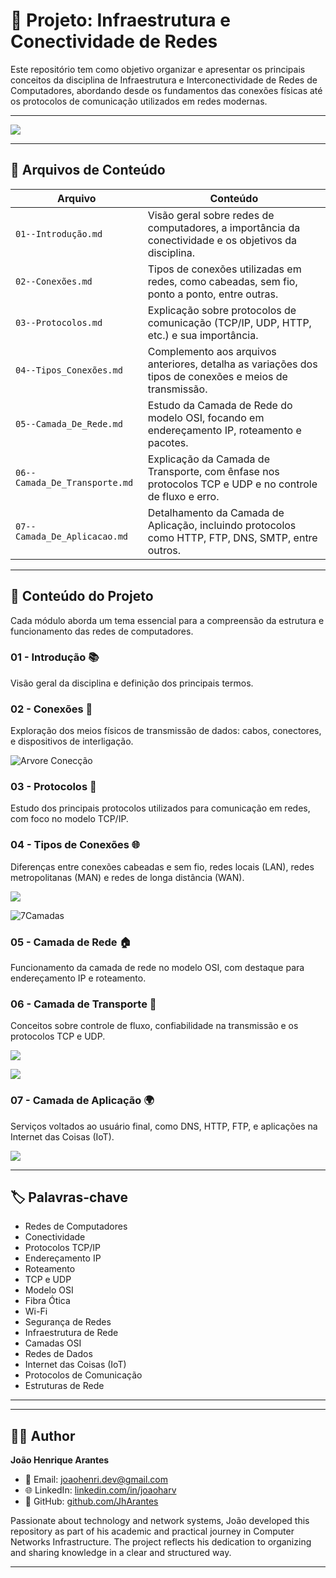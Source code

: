 # 📡 Projeto: Infraestrutura e Conectividade de Redes

Este repositório tem como objetivo organizar e apresentar os principais conceitos da disciplina de Infraestrutura e Interconectividade de Redes de Computadores, abordando desde os fundamentos das conexões físicas até os protocolos de comunicação utilizados em redes modernas.

---

![](./IMGs/Cisco/House-Cisco.png)

---

## 📄 Arquivos de Conteúdo

| Arquivo | Conteúdo |
|--------|----------|
| `01--Introdução.md` | Visão geral sobre redes de computadores, a importância da conectividade e os objetivos da disciplina. |
| `02--Conexões.md` | Tipos de conexões utilizadas em redes, como cabeadas, sem fio, ponto a ponto, entre outras. |
| `03--Protocolos.md` | Explicação sobre protocolos de comunicação (TCP/IP, UDP, HTTP, etc.) e sua importância. |
| `04--Tipos_Conexões.md` | Complemento aos arquivos anteriores, detalha as variações dos tipos de conexões e meios de transmissão. |
| `05--Camada_De_Rede.md` | Estudo da Camada de Rede do modelo OSI, focando em endereçamento IP, roteamento e pacotes. |
| `06--Camada_De_Transporte.md` | Explicação da Camada de Transporte, com ênfase nos protocolos TCP e UDP e no controle de fluxo e erro. |
| `07--Camada_De_Aplicacao.md` | Detalhamento da Camada de Aplicação, incluindo protocolos como HTTP, FTP, DNS, SMTP, entre outros. |

---

## 📂 Conteúdo do Projeto

Cada módulo aborda um tema essencial para a compreensão da estrutura e funcionamento das redes de computadores.

### 01 - Introdução 📚  
Visão geral da disciplina e definição dos principais termos.

### 02 - Conexões 🔌  
Exploração dos meios físicos de transmissão de dados: cabos, conectores, e dispositivos de interligação.

![Arvore Conecção](./IMGs/Cisco/Three-Cisco.png)

### 03 - Protocolos 📡  
Estudo dos principais protocolos utilizados para comunicação em redes, com foco no modelo TCP/IP.

### 04 - Tipos de Conexões 🌐  
Diferenças entre conexões cabeadas e sem fio, redes locais (LAN), redes metropolitanas (MAN) e redes de longa distância (WAN).

![](./IMGs/03/Endereçamento.png)

![7Camadas](./IMGs/03/7Camadas.png)

### 05 - Camada de Rede 🏠  
Funcionamento da camada de rede no modelo OSI, com destaque para endereçamento IP e roteamento.

### 06 - Camada de Transporte 🚚  
Conceitos sobre controle de fluxo, confiabilidade na transmissão e os protocolos TCP e UDP.

![](./IMGs/04/Bits-Transporte.png)

![](./IMGs/06/transporte.png)

### 07 - Camada de Aplicação 🌍  
Serviços voltados ao usuário final, como DNS, HTTP, FTP, e aplicações na Internet das Coisas (IoT).

![](./IMGs/07/Osicamadas.png)

---

## 🏷️ Palavras-chave

- Redes de Computadores  
- Conectividade  
- Protocolos TCP/IP  
- Endereçamento IP  
- Roteamento  
- TCP e UDP  
- Modelo OSI  
- Fibra Ótica  
- Wi-Fi  
- Segurança de Redes  
- Infraestrutura de Rede  
- Camadas OSI  
- Redes de Dados  
- Internet das Coisas (IoT)  
- Protocolos de Comunicação  
- Estruturas de Rede

---


---

## 👨‍💻 Author

**João Henrique Arantes**

- 📧 Email: joaohenri.dev@gmail.com  
- 🌐 LinkedIn: [linkedin.com/in/joaoharv](https://www.linkedin.com/in/joaoharv)  
- 💼 GitHub: [github.com/JhArantes](https://github.com/JhArantes)  

Passionate about technology and network systems, João developed this repository as part of his academic and practical journey in Computer Networks Infrastructure. The project reflects his dedication to organizing and sharing knowledge in a clear and structured way.

---
